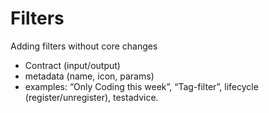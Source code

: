 # Filters

Adding filters without core changes
- Contract (input/output)
- metadata (name, icon, params)
- examples: “Only Coding this week”, “Tag-filter”, lifecycle (register/unregister), testadvice.

